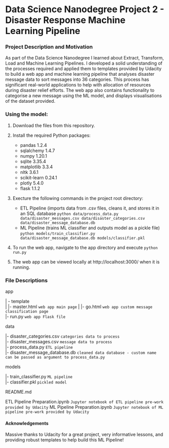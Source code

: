 # Data Science Nanodegree Project 2 - Disaster Response Machine Learning Pipeline

### Project Description and Motivation
As part of the Data Science Nanodegree I learned about Extract, Transform, Load and Machine Learning Pipelines. I developed a solid understanding of the processes required and applied them to templates provided by Udacity to build a web app and machine learning pipeline that analyses disaster message data to sort messages into 36 categories. This process has significant real-world applications to help with allocation of resources during disaster relief efforts. The web app also contains functionality to categorise a new message using the ML model, and displays visualisations of the dataset provided.

### Using the model:
1. Download the files from this repository.

2. Install the required Python packages:
    - pandas 1.2.4
    - sqlalchemy 1.4.7
    - numpy 1.20.1
    - sqlite 3.35.4
    - matplotlib 3.3.4
    - nltk 3.6.1
    - scikit-learn 0.24.1
    - plotly 5.4.0
    - flask 1.1.2

3. Execture the following commands in the project root directory:

    - ETL Pipeline (imports data from .csv files, cleans it, and stores it in an SQL database
        `python data/process_data.py data/disaster_messages.csv data/disaster_categories.csv data/disaster_message_database.db`
    - ML Pipeline (trains ML classifier and outputs model as a pickle file)
        `python models/train_classifier.py data/disaster_message_database.db models/classifier.pkl`

4. To run the web app, navigate to the app directory and execute `python run.py`

5. The web app can be viewed locally at http://localhost:3000/ when it is running.

### File Descriptions
app    

| - template    
| |- master.html `web app main page`
| |- go.html `web app custom message classification page`  
|- run.py `web app Flask file`   


data    

|- disaster_categories.csv `categories data to process`    
|- disaster_messages.csv `message data to process`    
|- process_data.py `ETL pipeline`    
|- disaster_message_database.db `cleaned data database - custom name can be passed as argument to process_data.py`


models   

|- train_classifier.py `ML pipeline`     
|- classifier.pkl `pickled model`     


README.md    

ETL Pipeline Preparation.ipynb `Jupyter notebook of ETL pipeline pre-work provided by Udacity`
ML Pipeline Preparation.ipynb `Jupyter notebook of ML pipeline pre-work provided by Udacity`



#### Acknowledgements
Massive thanks to Udacity for a great project, very informative lessons, and providing robust templates to help build this ML Pipeline!